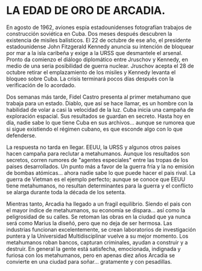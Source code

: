 # LA EDAD DE ORO DE ARCADIA.

En agosto de 1962, aviones espía estadounidenses fotografían trabajos de construcción soviética en Cuba. Dos meses después descubren la existencia de misiles balísticos. El 22 de octubre de ese año, el presidente estadounidense John Fitzgerald Kennedy anuncia su intención de bloquear por mar a la isla caribeña y exige a la URSS que desmantele el arsenal. Pronto da comienzo el diálogo diplomático entre Jruschov y Kennedy, en medio de una seria posibilidad de guerra nuclear. Jruschov acepta el 28 de octubre retirar el emplazamiento de los misiles y Kennedy levanta el bloqueo sobre Cuba. La crisis terminará pocos días después con la verificación de lo acordado.

Dos semanas más tarde, Fidel Castro presenta al primer metahumano que trabaja para un estado. Diablo, que así se hace llamar, es un hombre con la habilidad de volar a casi la velocidad de la luz. Cuba inicia una campaña de exploración espacial. Sus resultados se guardan en secreto. Hasta hoy en día, nadie sabe lo que tiene Cuba en sus archivos… aunque se rumorea que si sigue existiendo el régimen cubano, es que esconde algo con lo que defenderse.

La respuesta no tarda en llegar. EEUU, la URSS y algunos otros paises hacen campaña para reclutar a metahumanos. Aunque los resultados son secretos, corren rumores de "agentes especiales" entre las tropas de los paises desarrollados. Un punto más a favor de la guerra fría y la no emisión de bombas atómicas… ahora nadie sabe lo que puede hacer el pais rival. La guerra de Vietman es el ejemplo perfecto; aunque se conoce que EEUU tiene metahumanos, no resultan determinantes para la guerra y el conflicto se alarga durante toda la década de los setenta.

Mientras tanto, Arcadia ha llegado a un fragil equilibrio. Siendo el pais con el mayor índice de metahumanos, su economía se dispara… así como la peligrosidad de su calles. Se retoman las obras en la ciudad que ya nunca será como Marius la diseñó, pero que no deja de ser hermosa. Las industrias funcionan excelentemente, se crean laboratorios de investigación puntera y la Universidad Multidisciplinar vuelve a su mejor momento. Los metahumanos roban bancos, capturan criminales, ayudan a construir y a destruir. En general la gente está satisfecha, emocionada, indignada y furiosa con los metahumanos, pero en apenas diez años Arcadia se convierte en una ciudad para soñar… gratamente y con pesadillas.